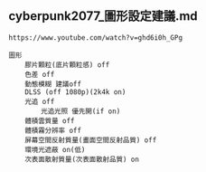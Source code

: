 cyberpunk2077_圖形設定建議.md
---
	https://www.youtube.com/watch?v=ghd6i0h_GPg

	圖形
		膠片顆粒(底片顆粒感) off
		色差 off
		動態模糊 建議off
		DLSS (off 1080p)(2k4k on)
		光追 off
			光追光照 優先開(if on)
		體積雲質量 off
		體積霧分辨率 off
		屏幕空間反射質量(畫面空間反射品質) off
		環境光遮蔽 on(低)
		次表面散射質量(次表面散射品質) on